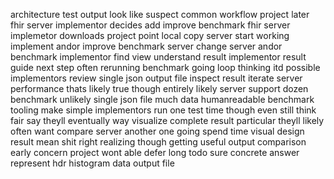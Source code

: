 architecture test output look like suspect common workflow project later fhir server implementor decides add improve benchmark fhir server implemetor downloads project point local copy server start working implement andor improve benchmark server change server andor benchmark implementor find view understand result implementor result guide next step often rerunning benchmark going loop thinking itd possible implementors review single json output file inspect result iterate server performance thats likely true though entirely likely server support dozen benchmark unlikely single json file much data humanreadable benchmark tooling make simple implementors run one test time though even still think fair say theyll eventually way visualize complete result particular theyll likely often want compare server another one going spend time visual design result mean shit right realizing though getting useful output comparison early concern project wont able defer long todo sure concrete answer represent hdr histogram data output file